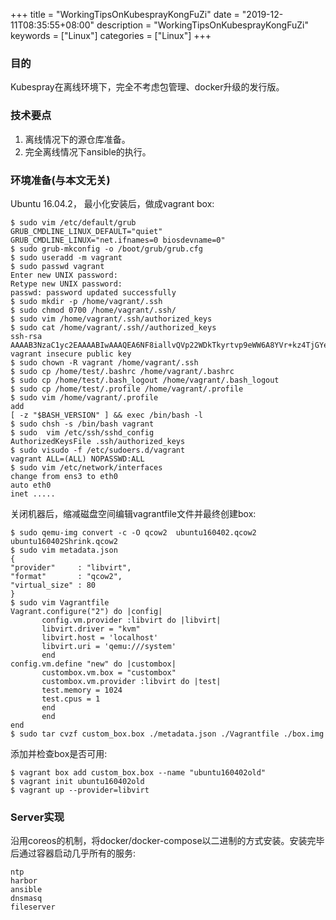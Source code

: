 +++
title = "WorkingTipsOnKubesprayKongFuZi"
date = "2019-12-11T08:35:55+08:00"
description = "WorkingTipsOnKubesprayKongFuZi"
keywords = ["Linux"]
categories = ["Linux"]
+++
### 目的
Kubespray在离线环境下，完全不考虑包管理、docker升级的发行版。    
### 技术要点
1. 离线情况下的源仓库准备。    
2. 完全离线情况下ansible的执行。   

### 环境准备(与本文无关)
Ubuntu 16.04.2， 最小化安装后，做成vagrant box:      

```
$ sudo vim /etc/default/grub
GRUB_CMDLINE_LINUX_DEFAULT="quiet"
GRUB_CMDLINE_LINUX="net.ifnames=0 biosdevname=0"
$ sudo grub-mkconfig -o /boot/grub/grub.cfg
$ sudo useradd -m vagrant
$ sudo passwd vagrant
Enter new UNIX password:
Retype new UNIX password:
passwd: password updated successfully
$ sudo mkdir -p /home/vagrant/.ssh
$ sudo chmod 0700 /home/vagrant/.ssh/
$ sudo vim /home/vagrant/.ssh/authorized_keys
$ sudo cat /home/vagrant/.ssh//authorized_keys
ssh-rsa AAAAB3NzaC1yc2EAAAABIwAAAQEA6NF8iallvQVp22WDkTkyrtvp9eWW6A8YVr+kz4TjGYe7gHzIw+niNltGEFHzD8+v1I2YJ6oXevct1YeS0o9HZyN1Q9qgCgzUFtdOKLv6IedplqoPkcmF0aYet2PkEDo3MlTBckFXPITAMzF8dJSIFo9D8HfdOV0IAdx4O7PtixWKn5y2hMNG0zQPyUecp4pzC6kivAIhyfHilFR61RGL+GPXQ2MWZWFYbAGjyiYJnAmCP3NOTd0jMZEnDkbUvxhMmBYSdETk1rRgm+R4LOzFUGaHqHDLKLX+FIPKcF96hrucXzcWyLbIbEgE98OHlnVYCzRdK8jlqm8tehUc9c9WhQ== vagrant insecure public key
$ sudo chown -R vagrant /home/vagrant/.ssh
$ sudo cp /home/test/.bashrc /home/vagrant/.bashrc 
$ sudo cp /home/test/.bash_logout /home/vagrant/.bash_logout
$ sudo cp /home/test/.profile /home/vagrant/.profile
$ sudo vim /home/vagrant/.profile 
add
[ -z "$BASH_VERSION" ] && exec /bin/bash -l
$ sudo chsh -s /bin/bash vagrant
$ sudo  vim /etc/ssh/sshd_config 
AuthorizedKeysFile .ssh/authorized_keys
$ sudo visudo -f /etc/sudoers.d/vagrant
vagrant ALL=(ALL) NOPASSWD:ALL
$ sudo vim /etc/network/interfaces
change from ens3 to eth0
auto eth0
inet .....
```
关闭机器后，缩减磁盘空间编辑vagrantfile文件并最终创建box:     

```
$ sudo qemu-img convert -c -O qcow2  ubuntu160402.qcow2 ubuntu160402Shrink.qcow2
$ sudo vim metadata.json
{
"provider"     : "libvirt",
"format"       : "qcow2",
"virtual_size" : 80
}
$ sudo vim Vagrantfile
Vagrant.configure("2") do |config|
       config.vm.provider :libvirt do |libvirt|
       libvirt.driver = "kvm"
       libvirt.host = 'localhost'
       libvirt.uri = 'qemu:///system'
       end
config.vm.define "new" do |custombox|
       custombox.vm.box = "custombox"
       custombox.vm.provider :libvirt do |test|
       test.memory = 1024
       test.cpus = 1
       end
       end
end
$ sudo tar cvzf custom_box.box ./metadata.json ./Vagrantfile ./box.img
```
添加并检查box是否可用:      

```
$ vagrant box add custom_box.box --name "ubuntu160402old"
$ vagrant init ubuntu160402old
$ vagrant up --provider=libvirt
```
### Server实现
沿用coreos的机制，将docker/docker-compose以二进制的方式安装。安装完毕后通过容器启动几乎所有的服务:    

```
ntp
harbor
ansible
dnsmasq
fileserver
```

